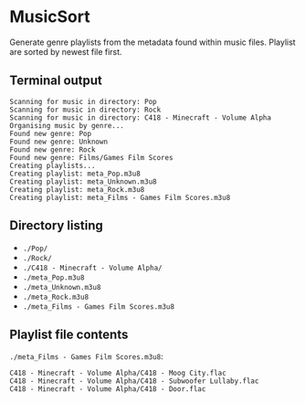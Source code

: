 # MusicSort
Generate genre playlists from the metadata found within music files. Playlist are sorted by newest file first.

## Terminal output
```
Scanning for music in directory: Pop
Scanning for music in directory: Rock
Scanning for music in directory: C418 - Minecraft - Volume Alpha
Organising music by genre...
Found new genre: Pop
Found new genre: Unknown
Found new genre: Rock
Found new genre: Films/Games Film Scores
Creating playlists...
Creating playlist: meta_Pop.m3u8
Creating playlist: meta_Unknown.m3u8
Creating playlist: meta_Rock.m3u8
Creating playlist: meta_Films - Games Film Scores.m3u8
```
## Directory listing
- `./Pop/`
- `./Rock/`
- `./C418 - Minecraft - Volume Alpha/`
- `./meta_Pop.m3u8`
- `./meta_Unknown.m3u8`
- `./meta_Rock.m3u8`
- `./meta_Films - Games Film Scores.m3u8`

## Playlist file contents
`./meta_Films - Games Film Scores.m3u8`:
```
C418 - Minecraft - Volume Alpha/C418 - Moog City.flac
C418 - Minecraft - Volume Alpha/C418 - Subwoofer Lullaby.flac
C418 - Minecraft - Volume Alpha/C418 - Door.flac
```

